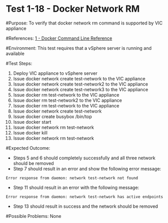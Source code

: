 Test 1-18 - Docker Network RM
=======

#Purpose:
To verify that docker network rm command is supported by VIC appliance

#References:
[1 - Docker Command Line Reference](https://docs.docker.com/engine/reference/commandline/network_rm/)

#Environment:
This test requires that a vSphere server is running and available

#Test Steps:
1. Deploy VIC appliance to vSphere server
2. Issue docker network create test-network to the VIC appliance
3. Issue docker network create test-network2 to the VIC appliance
4. Issue docker network create test-network3 to the VIC appliance
5. Issue docker rm test-network to the VIC appliance
6. Issue docker rm test-network2 <ID of test-network3> to the VIC appliance
7. Issue docker rm test-network to the VIC appliance
8. Issue docker network create test-network
9. Issue docker create busybox /bin/top
10. Issue docker start <containerID>
11. Issue docker network rm test-network
12. Issue docker kill <containerID>
13. Issue docker network rm test-network

#Expected Outcome:
* Steps 5 and 6 should completely successfully and all three network should be removed
* Step 7 should result in an error and show the following error message:  
```
Error response from daemon: network test-network not found
```
* Step 11 should result in an error with the following message:
```
Error response from daemon: network test-network has active endpoints
```
* Step 13 should result in success and the network should be removed

#Possible Problems:
None